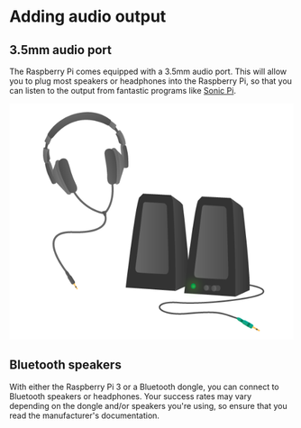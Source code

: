 # Adding audio output

## 3.5mm audio port

The Raspberry Pi comes equipped with a 3.5mm audio port. This will allow you to plug most speakers or headphones into the Raspberry Pi, so that you can listen to the output from fantastic programs like [Sonic Pi](http://sonic-pi.net/).

![](images/headphones-speaker.png)

## Bluetooth speakers

With either the Raspberry Pi 3 or a Bluetooth dongle, you can connect to Bluetooth speakers or headphones. Your success rates may vary depending on the dongle and/or speakers you're using, so ensure that you read the manufacturer's documentation.
